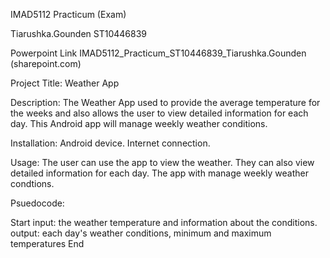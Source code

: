 IMAD5112 Practicum (Exam)

Tiarushka.Gounden
ST10446839

Powerpoint Link IMAD5112_Practicum_ST10446839_Tiarushka.Gounden (sharepoint.com)

Project Title: Weather App

Description: The Weather App used to provide the average temperature for the weeks and also allows the user to view detailed information for each day. This Android app will manage weekly weather conditions.

Installation: Android device. Internet connection.

Usage: The user can use the app to view the weather. They can also view detailed information for each day. The app with manage weekly weather condtions.

Psuedocode:

Start
input: the weather temperature and information about the conditions.
output: each day's weather conditions, minimum and maximum temperatures
End
